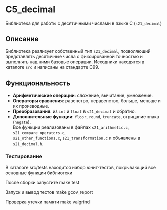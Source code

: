 # C5_decimal

Библиотека для работы с десятичными числами в языке C (`s21_decimal`)


## Описание
Библиотека реализует собственный тип `s21_decimal`, позволяющий представлять десятичные числа с фиксированной точностью и выполнять над ними базовые операции. Исходники находятся в каталоге `src` и написаны на стандарте C99.

## Функциональность
- **Арифметические операции**: сложение, вычитание, умножение.  
- **Операторы сравнения**: равенство, неравенство, больше, меньше и их производные.  
- **Преобразования**: из `int` и `float` в `s21_decimal` и обратно.  
- **Дополнительные функции**: `floor`, `round`, `truncate`, отрицание знака (`negate`).  
  Все функции реализованы в файлах `s21_arithmetic.c`, `s21_compare_operators.c`,  
  `s21_other_functions.c`, `s21_transformation.c` и объявлены в `s21_decimal.h`.

### Тестирование
В каталоге src/tests находится набор юнит-тестов, покрывающий все основные функции библиотеки 

После сборки запустите make test

Запуск и вывод тестов make gcov_report

Проверка утечки памяти make valgrind

